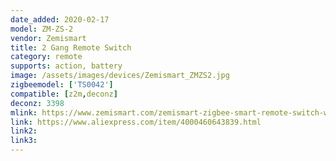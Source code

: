```yaml
---
date_added: 2020-02-17
model: ZM-ZS-2
vendor: Zemismart
title: 2 Gang Remote Switch
category: remote
supports: action, battery
image: /assets/images/devices/Zemismart_ZMZS2.jpg
zigbeemodel: ['TS0042']
compatible: [z2m,deconz]
deconz: 3398
mlink: https://www.zemismart.com/zemismart-zigbee-smart-remote-switch-work-with-tuya-zigbee-hub-zigbee-sticker-switch-p0259.html
link: https://www.aliexpress.com/item/4000460643839.html
link2: 
link3: 
---
```

